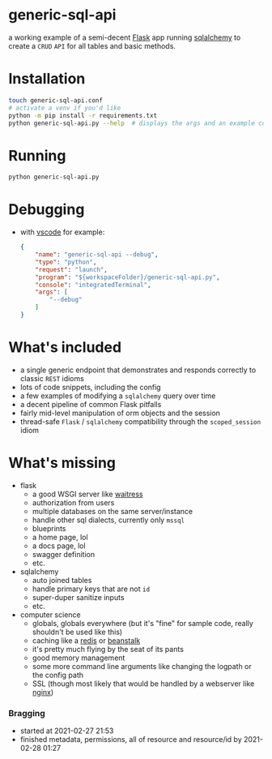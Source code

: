 # generic-sql-api
a working example of a semi-decent [Flask](https://flask.palletsprojects.com/en/1.1.x/) app running [sqlalchemy](https://www.sqlalchemy.org/) to create a `CRUD` `API` for all tables and basic methods.


# Installation
```bash
touch generic-sql-api.conf
# activate a venv if you'd like
python -m pip install -r requirements.txt
python generic-sql-api.py --help  # displays the args and an example config format
```

# Running
```bash
python generic-sql-api.py
```

# Debugging
* with [vscode](https://code.visualstudio.com/) for example:
    ```json
    {
        "name": "generic-sql-api --debug",
        "type": "python",
        "request": "launch",
        "program": "${workspaceFolder}/generic-sql-api.py",
        "console": "integratedTerminal",
        "args": [
            "--debug"
        ]
    }
    ```


# What's included
* a single generic endpoint that demonstrates and responds correctly to classic `REST` idioms
* lots of code snippets, including the config
* a few examples of modifying a `sqlalchemy` query over time
* a decent pipeline of common Flask pitfalls
* fairly mid-level manipulation of orm objects and the session
* thread-safe `Flask` / `sqlalchemy` compatibility through the `scoped_session` idiom


# What's missing
* flask
  * a good WSGI server like [waitress](https://docs.pylonsproject.org/projects/waitress/en/latest/)
  * authorization from users
  * multiple databases on the same server/instance
  * handle other sql dialects, currently only `mssql`
  * blueprints
  * a home page, lol
  * a docs page, lol
  * swagger definition
  * etc.
* sqlalchemy
  * auto joined tables
  * handle primary keys that are not `id`
  * super-duper sanitize inputs
  * etc.
* computer science
  * globals, globals everywhere (but it's "fine" for sample code, really shouldn't be used like this)
  * caching like a [redis](https://redis.io/) or [beanstalk](https://aws.amazon.com/elasticbeanstalk/)
  * it's pretty much flying by the seat of its pants
  * good memory management
  * some more command line arguments like changing the logpath or the config path
  * SSL (though most likely that would be handled by a webserver like [nginx](http://nginx.org/))


### Bragging
* started at 2021-02-27 21:53
* finished metadata, permissions, all of resource and resource/id by 2021-02-28 01:27
